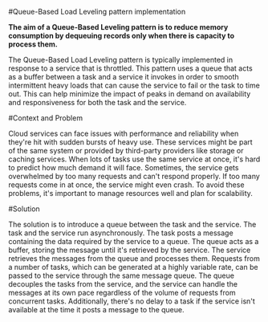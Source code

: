 #Queue-Based Load Leveling pattern implementation 

**The aim of a Queue-Based Leveling pattern is to reduce memory consumption by dequeuing records only when there is capacity to process them.**


The Queue-Based Load Leveling pattern is typically implemented in response to a service that is throttled. This pattern uses a queue that acts as a buffer between a task and a service it invokes in order to smooth intermittent heavy loads that can cause the service to fail or the task to time out. This can help minimize the impact of peaks in demand on availability and responsiveness for both the task and the service.

#Context and Problem

Cloud services can face issues with performance and reliability when they're hit with sudden bursts of heavy use. These services might be part of the same system or provided by third-party providers like storage or caching services. When lots of tasks use the same service at once, it's hard to predict how much demand it will face. Sometimes, the service gets overwhelmed by too many requests and can't respond properly. If too many requests come in at once, the service might even crash. To avoid these problems, it's important to manage resources well and plan for scalability.

#Solution

The solution is to introduce a queue between the task and the service. The task and the service run asynchronously. The task posts a message containing the data required by the service to a queue. The queue acts as a buffer, storing the message until it's retrieved by the service. The service retrieves the messages from the queue and processes them. Requests from a number of tasks, which can be generated at a highly variable rate, can be passed to the service through the same message queue. The queue decouples the tasks from the service, and the service can handle the messages at its own pace regardless of the volume of requests from concurrent tasks. Additionally, there's no delay to a task if the service isn't available at the time it posts a message to the queue.
